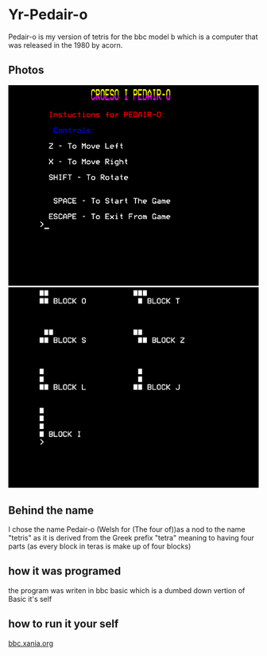 # Yr-Pedair-o
Pedair-o is my version of tetris for the bbc model b which is a computer that was released in the 1980 by acorn.
## Photos
![alt text](https://raw.githubusercontent.com/Dunvantkai/Yr-Pedair-o/main/Programs_Photos/title.bmp)
![alt text](https://raw.githubusercontent.com/Dunvantkai/Yr-Pedair-o/main/Programs_Photos/blocks.bmp)
## Behind the name
I chose the name Pedair-o (Welsh for (The four of))as a nod to the name "tetris" as it is derived from the Greek prefix "tetra" meaning to having four parts (as every block in teras is make up of four blocks)
## how it was programed
the program was writen in bbc basic which is a dumbed down vertion of Basic it's self
## how to run it your self 
[bbc.xania.org](https://bbc.xania.org/)
